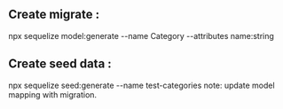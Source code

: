 ## Create migrate :

npx sequelize model:generate --name Category --attributes name:string

## Create seed data :

npx sequelize seed:generate --name test-categories
note: update model mapping with migration.
